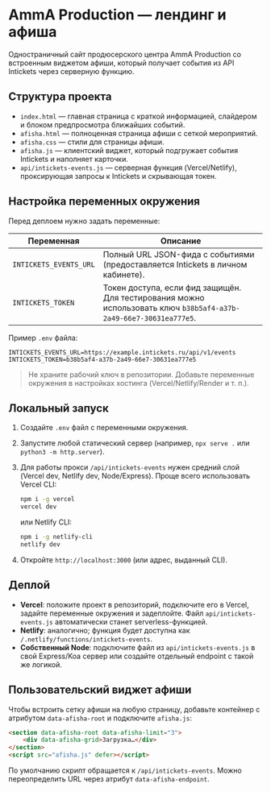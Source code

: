# AmmA Production — лендинг и афиша

Одностраничный сайт продюсерского центра AmmA Production со встроенным виджетом афиши, который получает события из API Intickets через серверную функцию.

## Структура проекта

- `index.html` — главная страница с краткой информацией, слайдером и блоком предпросмотра ближайших событий.
- `afisha.html` — полноценная страница афиши с сеткой мероприятий.
- `afisha.css` — стили для страницы афиши.
- `afisha.js` — клиентский виджет, который подгружает события Intickets и наполняет карточки.
- `api/intickets-events.js` — серверная функция (Vercel/Netlify), проксирующая запросы к Intickets и скрывающая токен.

## Настройка переменных окружения

Перед деплоем нужно задать переменные:

| Переменная | Описание |
|------------|----------|
| `INTICKETS_EVENTS_URL` | Полный URL JSON-фида c событиями (предоставляется Intickets в личном кабинете). |
| `INTICKETS_TOKEN` | Токен доступа, если фид защищён. Для тестирования можно использовать ключ `b38b5af4-a37b-2a49-66e7-30631ea777e5`. |

Пример `.env` файла:

```env
INTICKETS_EVENTS_URL=https://example.intickets.ru/api/v1/events
INTICKETS_TOKEN=b38b5af4-a37b-2a49-66e7-30631ea777e5
```

> Не храните рабочий ключ в репозитории. Добавьте переменные окружения в настройках хостинга (Vercel/Netlify/Render и т. п.).

## Локальный запуск

1. Создайте `.env` файл с переменными окружения.
2. Запустите любой статический сервер (например, `npx serve .` или `python3 -m http.server`).
3. Для работы прокси `/api/intickets-events` нужен средний слой (Vercel dev, Netlify dev, Node/Express). Проще всего использовать Vercel CLI:

   ```bash
   npm i -g vercel
   vercel dev
   ```

   или Netlify CLI:

   ```bash
   npm i -g netlify-cli
   netlify dev
   ```

4. Откройте `http://localhost:3000` (или адрес, выданный CLI).

## Деплой

- **Vercel**: положите проект в репозиторий, подключите его в Vercel, задайте переменные окружения и задеплойте. Файл `api/intickets-events.js` автоматически станет serverless-функцией.
- **Netlify**: аналогично; функция будет доступна как `/.netlify/functions/intickets-events`.
- **Собственный Node**: подключите файл из `api/intickets-events.js` в свой Express/Koa сервер или создайте отдельный endpoint с такой же логикой.

## Пользовательский виджет афиши

Чтобы встроить сетку афиши на любую страницу, добавьте контейнер с атрибутом `data-afisha-root` и подключите `afisha.js`:

```html
<section data-afisha-root data-afisha-limit="3">
    <div data-afisha-grid>Загрузка…</div>
</section>
<script src="afisha.js" defer></script>
```

По умолчанию скрипт обращается к `/api/intickets-events`. Можно переопределить URL через атрибут `data-afisha-endpoint`.
